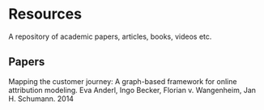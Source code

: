 # Resources

A repository of academic papers, articles, books, videos etc.

## Papers

Mapping the customer journey: A graph-based framework for online attribution modeling. Eva Anderl, Ingo Becker, Florian v. Wangenheim, Jan H. Schumann. 2014

